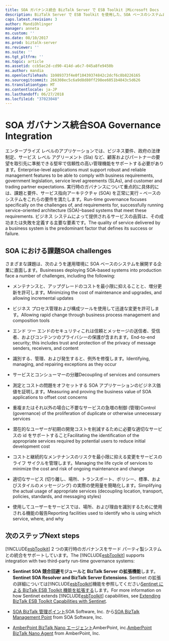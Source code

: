 ```yaml
---
title: SOA ガバナンス統合 BizTalk Server で ESB Toolkit |Microsoft Docs
description: BizTalk Server で ESB Toolkit を使用した、SOA ベースのシステムおよびサードパーティの統合に関する課題の一覧
caps.latest.revision: 3
author: MandiOhlinger
manager: anneta
ms.custom: ''
ms.date: 08/10/2017
ms.prod: biztalk-server
ms.reviewer: ''
ms.suite: ''
ms.tgt_pltfrm: ''
ms.topic: article
ms.assetid: ccb5ac2d-cd90-414d-a6c7-045a8fe9450b
ms.author: mandia
ms.openlocfilehash: 1b989373f4e0f10439374842c2dcf6c8b8226165
ms.sourcegitcommit: 266308ec5c6a9d8d80ff298ee6051b4843c5d626
ms.translationtype: MT
ms.contentlocale: ja-JP
ms.lasthandoff: 06/27/2018
ms.locfileid: "37023048"
---
```

# <a name="soa-governance-integration"></a><span data-ttu-id="e1e23-103">SOA ガバナンス統合</span><span class="sxs-lookup"><span data-stu-id="e1e23-103">SOA Governance Integration</span></span>
<span data-ttu-id="e1e23-104">エンタープライズ レベルのアプリケーションでは、ビジネス要件、政府の法律制定、サービス レベル アグリーメント (Sla) など、顧客およびパートナーの要望を取引先に準拠できる堅牢で信頼性の高い管理機能をサポートする必要があります。</span><span class="sxs-lookup"><span data-stu-id="e1e23-104">Enterprise-level applications must support robust and reliable management features to be able to comply with business requirements, government legislation, service level agreements (SLAs), and customer and trading partner expectations.</span></span> <span data-ttu-id="e1e23-105">実行時のガバナンスについて重点的に具体的には、課題と要件、サービス指向アーキテクチャ (SOA) を正常に実行 – ベースのシステムをこれらの要件を満たします。</span><span class="sxs-lookup"><span data-stu-id="e1e23-105">Run-time governance focuses specifically on the challenges of, and requirements for, successfully running service-oriented architecture (SOA)–based systems that meet these requirements.</span></span> <span data-ttu-id="e1e23-106">ビジネス システムによって提供されるサービスの品質は、その成功または失敗を定義する主要な要素です。</span><span class="sxs-lookup"><span data-stu-id="e1e23-106">The quality of service delivered by a business system is the predominant factor that defines its success or failure.</span></span>  

## <a name="soa-challenges"></a><span data-ttu-id="e1e23-107">SOA における課題</span><span class="sxs-lookup"><span data-stu-id="e1e23-107">SOA challenges</span></span>  
 <span data-ttu-id="e1e23-108">さまざまな課題は、次のようを運用環境に SOA ベースのシステムを展開する企業に直面します。</span><span class="sxs-lookup"><span data-stu-id="e1e23-108">Businesses deploying SOA-based systems into production face a number of challenges, including the following:</span></span>  

-   <span data-ttu-id="e1e23-109">メンテナンスと、アップグレードのコストを最小限に抑えることと、増分更新を許可します。</span><span class="sxs-lookup"><span data-stu-id="e1e23-109">Minimizing the cost of maintenance and upgrades, and allowing incremental updates</span></span>  

-   <span data-ttu-id="e1e23-110">ビジネス プロセス管理および構成ツールを使用して迅速な変更を許可します。</span><span class="sxs-lookup"><span data-stu-id="e1e23-110">Allowing rapid change through business process management and composition tools</span></span>  

-   <span data-ttu-id="e1e23-111">エンド ツー エンドのセキュリティこれは信頼とメッセージの送信者、受信者、およびコンテンツのプライバシーの保護が含まれます。</span><span class="sxs-lookup"><span data-stu-id="e1e23-111">End-to-end security; this includes trust and protection of the privacy of message senders, receivers, and content</span></span>  

-   <span data-ttu-id="e1e23-112">識別する、管理、および発生すると、例外を修復します。</span><span class="sxs-lookup"><span data-stu-id="e1e23-112">Identifying, managing, and repairing exceptions as they occur</span></span>  

-   <span data-ttu-id="e1e23-113">サービスとコンシューマーの分離</span><span class="sxs-lookup"><span data-stu-id="e1e23-113">Decoupling of services and consumers</span></span>  

-   <span data-ttu-id="e1e23-114">測定とコストの問題をオフセットする SOA アプリケーションのビジネス価値を証明します。</span><span class="sxs-lookup"><span data-stu-id="e1e23-114">Measuring and proving the business value of SOA applications to offset cost concerns</span></span>  

-   <span data-ttu-id="e1e23-115">重複またはそれ以外の場合に不要なサービスの急増の制御 (管理)</span><span class="sxs-lookup"><span data-stu-id="e1e23-115">Control (governance) of the proliferation of duplicate or otherwise unnecessary services</span></span>  

-   <span data-ttu-id="e1e23-116">潜在的なユーザーが初期の開発コストを削減するために必要な適切なサービスの id をサポートすること</span><span class="sxs-lookup"><span data-stu-id="e1e23-116">Facilitating the identification of the appropriate services required by potential users to reduce initial development cost</span></span>  

-   <span data-ttu-id="e1e23-117">コストと継続的なメンテナンスのリスクを最小限に抑える変更をサービスのライフ サイクルを管理します。</span><span class="sxs-lookup"><span data-stu-id="e1e23-117">Managing the life cycle of services to minimize the cost and risk of ongoing maintenance and change</span></span>  

-   <span data-ttu-id="e1e23-118">適切なサービス (切り離し、場所、トランスポート、ポリシー、標準、およびスタイルのメッセージング) の実際の使用量を簡略化します。</span><span class="sxs-lookup"><span data-stu-id="e1e23-118">Simplifying the actual usage of appropriate services (decoupling location, transport, policies, standards, and messaging styles)</span></span>  

-   <span data-ttu-id="e1e23-119">使用してユーザーをサービスでは、場所、および理由を識別するために使用される機能の報告</span><span class="sxs-lookup"><span data-stu-id="e1e23-119">Reporting facilities used to identify who is using which service, where, and why</span></span>  

## <a name="next-steps"></a><span data-ttu-id="e1e23-120">次のステップ</span><span class="sxs-lookup"><span data-stu-id="e1e23-120">Next steps</span></span>
 <span data-ttu-id="e1e23-121">[!INCLUDE[esbToolkit](../includes/esbtoolkit-md.md)] 2 つの実行時のガバナンスをサード パーティ製システムとの統合をサポートしています。</span><span class="sxs-lookup"><span data-stu-id="e1e23-121">The [!INCLUDE[esbToolkit](../includes/esbtoolkit-md.md)] supports integration with two third-party run-time governance systems:</span></span>  

- <span data-ttu-id="e1e23-122">**Sentinet SOA 競合回避モジュールと BizTalk Server の拡張機能**します。</span><span class="sxs-lookup"><span data-stu-id="e1e23-122">**Sentinet SOA Resolver and BizTalk Server Extensions**.</span></span> <span data-ttu-id="e1e23-123">Sentinet の拡張の詳細については[!INCLUDE[esbToolkit](../includes/esbtoolkit-md.md)]機能を参照してください[Sentinet による BizTalk ESB Toolkit 機能を拡張する](../technical-guides/extending-biztalk-esb-toolkit-capabilities-with-sentinet.md)します。</span><span class="sxs-lookup"><span data-stu-id="e1e23-123">For more information on how Sentinet extends [!INCLUDE[esbToolkit](../includes/esbtoolkit-md.md)] capabilities, see [Extending BizTalk ESB Toolkit Capabilities with Sentinet](../technical-guides/extending-biztalk-esb-toolkit-capabilities-with-sentinet.md).</span></span>

- <span data-ttu-id="e1e23-124">[SOA BizTalk 管理ポイント](../esb-toolkit/soa-biztalk-management-point.md)SOA Software, Inc. から</span><span class="sxs-lookup"><span data-stu-id="e1e23-124">[SOA BizTalk Management Point](../esb-toolkit/soa-biztalk-management-point.md) from SOA Software, Inc.</span></span>  

- <span data-ttu-id="e1e23-125">[AmberPoint BizTalk Nano エージェント](../esb-toolkit/amberpoint-biztalk-nano-agent.md)AmberPoint, inc.</span><span class="sxs-lookup"><span data-stu-id="e1e23-125">[AmberPoint BizTalk Nano Agent](../esb-toolkit/amberpoint-biztalk-nano-agent.md) from AmberPoint, Inc.</span></span>
